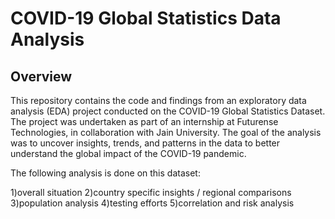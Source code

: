 # COVID-19 Global Statistics Data Analysis

## Overview
This repository contains the code and findings from an exploratory data analysis (EDA) project conducted on the COVID-19 Global Statistics Dataset. 
The project was undertaken as part of an internship at Futurense Technologies, in collaboration with Jain University. The goal of the analysis was to uncover insights, trends, and patterns in the data to better understand the global impact of the COVID-19 pandemic.

The following analysis is done on this dataset:

1)overall situation
2)country specific insights / regional comparisons
3)population analysis
4)testing efforts
5)correlation and risk analysis
